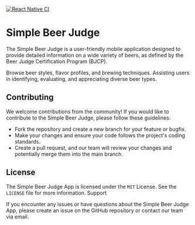 [![React Native CI](https://github.com/ztroop/simple-beer-judge/actions/workflows/native.js.yml/badge.svg)](https://github.com/ztroop/simple-beer-judge/actions/workflows/native.js.yml)

# Simple Beer Judge

The Simple Beer Judge is a user-friendly mobile application designed to
provide detailed information on a wide variety of beers, as defined by
the Beer Judge Certification Program (BJCP).

Browse beer styles, flavor profiles, and brewing techniques. Assisting
users in identifying, evaluating, and appreciating diverse beer types.

## Contributing

We welcome contributions from the community! If you would like to contribute
to the Simple Beer Judge, please follow these guidelines:

- Fork the repository and create a new branch for your feature or bugfix.
- Make your changes and ensure your code follows the project's coding standards.
- Create a pull request, and our team will review your changes and potentially merge them into the main branch.

## License

The Simple Beer Judge App is licensed under the `MIT` License. See the `LICENSE` file for more information.
Support

If you encounter any issues or have questions about the Simple Beer Judge App, please
create an issue on the GitHub repository or contact our team via email.
